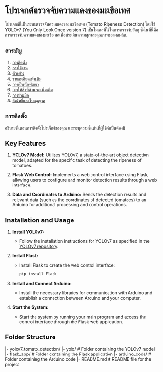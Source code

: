 # โปรเจกต์ตรวจจับความแดงของมะเขือเทศ

โปรเจกต์นี้เป็นระบบตรวจจับความแดงของมะเขือเทศ (Tomato Ripeness Detection) โดยใช้ YOLOv7 (You Only Look Once version 7) เป็นโมเดลที่ใช้ในการตรวจจับวัตถุ ซึ่งในที่นี้คือการตรวจจับความแดงของมะเขือเทศเพื่อประเมินความสุกและคุณภาพของผลผลิต.

## สารบัญ

1. [การติดตั้ง](#การติดตั้ง)
2. [การใช้งาน](#การใช้งาน)
3. [ตัวอย่าง](#ตัวอย่าง)
4. [รายละเอียดเพิ่มเติม](#รายละเอียดเพิ่มเติม)
5. [การเป็นนักพัฒนา](#การเป็นนักพัฒนา)
6. [การให้สิ่งที่สามารถเพิ่มเติม](#การให้สิ่งที่สามารถเพิ่มเติม)
7. [การร่วมมือ](#การร่วมมือ)
8. [ลิขสิทธิ์และใบอนุญาต](#ลิขสิทธิ์และใบอนุญาต)

## การติดตั้ง

อธิบายขั้นตอนการติดตั้งโปรเจ็กต์ของคุณ และระบุความขึ้นต้นที่ผู้ใช้จำเป็นต้องมี

## Key Features

1. **YOLOv7 Model:** Utilizes YOLOv7, a state-of-the-art object detection model, adapted for the specific task of detecting the ripeness of tomatoes.

2. **Flask Web Control:** Implements a web control interface using Flask, allowing users to configure and monitor detection results through a web interface.

3. **Data and Coordinates to Arduino:** Sends the detection results and relevant data (such as the coordinates of detected tomatoes) to an Arduino for additional processing and control operations.

## Installation and Usage

1. **Install YOLOv7:**

   - Follow the installation instructions for YOLOv7 as specified in the [YOLOv7 repository](https://github.com/WongKinYiu/yolov7).

2. **Install Flask:**

   - Install Flask to create the web control interface:
     ```bash
     pip install Flask
     ```

3. **Install and Connect Arduino:**

   - Install the necessary libraries for communication with Arduino and establish a connection between Arduino and your computer.

4. **Start the System:**
   - Start the system by running your main program and access the control interface through the Flask web application.

## Folder Structure

|- yolov7_tomato_detection/
|- yolo/ # Folder containing the YOLOv7 model
|- flask_app/ # Folder containing the Flask application
|- arduino_code/ # Folder containing the Arduino code
|- README.md # README file for the project
